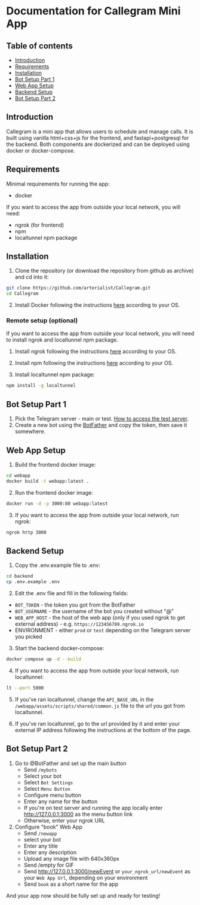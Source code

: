 # Documentation for Callegram Mini App

## Table of contents

- [Introduction](#introduction)
- [Requirements](#requirements)
- [Installation](#installation)
- [Bot Setup Part 1](#bot-setup-part-1)
- [Web App Setup](#web-app-setup)
- [Backend Setup](#backend-setup)
- [Bot Setup Part 2](#bot-setup-part-2)

## Introduction

Callegram is a mini app that allows users to schedule and manage calls. It is built using vanilla html+css+js for the frontend, and fastapi+postgresql for the backend. Both components are dockerized and can be deployed using docker or docker-compose.

## Requirements

Minimal requirements for running the app:

- docker

If you want to access the app from outside your local network, you will need:

- ngrok (for frontend)
- npm
- localtunnel npm package

## Installation

1. Clone the repository (or download the repository from github as archive) and cd into it:

```bash
git clone https://github.com/arterialist/Callegram.git
cd Callegram
```

2. Install Docker following the instructions [here](https://docs.docker.com/engine/install/) according to your OS.

### Remote setup (optional)

If you want to access the app from outside your local network, you will need to install ngrok and localtunnel npm package.

1. Install ngrok following the instructions [here](https://ngrok.com/download) according to your OS.

2. Install npm following the instructions [here](https://docs.npmjs.com/downloading-and-installing-node-js-and-npm) according to your OS.

3. Install localtunnel npm package:

```bash
npm install -g localtunnel
```

## Bot Setup Part 1

1. Pick the Telegram server - main or test. [How to access the test server](https://core.telegram.org/bots/webapps#testing-mini-apps).
2. Create a new bot using the [BotFather](https://t.me/botfather) and copy the token, then save it somewhere.

## Web App Setup

1. Build the frontend docker image:

```bash
cd webapp
docker build -t webapp:latest .
```

2. Run the frontend docker image:

```bash
docker run -d -p 3000:80 webapp:latest
```

3. If you want to access the app from outside your local network, run ngrok:

```bash
ngrok http 3000
```

## Backend Setup

1. Copy the .env.example file to .env:

```bash
cd backend
cp .env.example .env
```

2. Edit the .env file and fill in the following fields:

- `BOT_TOKEN` - the token you got from the BotFather
- `BOT_USERNAME` - the username of the bot you created without "@"
- `WEB_APP_HOST` - the host of the web app (only if you used ngrok to get external address) - e.g. `https://123456789.ngrok.io`
- ENVIRONMENT - either `prod` or `test` depending on the Telegram server you picked

3. Start the backend docker-compose:

```bash
docker compose up -d --build
```

4. If you want to access the app from outside your local network, run localtunnel:

```bash
lt --port 5000
```

5. If you've ran localtunnel, change the `API_BASE_URL` in the `/webapp/assets/scripts/shared/common.js` file to the url you got from localtunnel.

6. If you've ran localtunnel, go to the url provided by it and enter your external IP address following the instructions at the bottom of the page.

## Bot Setup Part 2

1. Go to @BotFather and set up the main button
   - Send `/mybots`
   - Select your bot
   - Select `Bot Settings`
   - Select `Menu Button`
   - Configure menu button
   - Enter any name for the button
   - If you're on test server and running the app locally enter http://127.0.0.1:3000 as the menu button link
   - Otherwise, enter your ngrok URL
2. Configure "book" Web App
   - Send `/newapp`
   - select your bot
   - Enter any title
   - Enter any description
   - Upload any image file with 640x360px
   - Send /empty for GIF
   - Send http://127.0.0.1:3000/newEvent or `your_ngrok_url/newEvent` as your `Web App Url`, depending on your environment
   - Send `book` as a short name for the app

And your app now should be fully set up and ready for testing!
